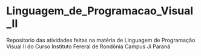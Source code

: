 # Linguagem_de_Programacao_Visual_II
 Repositorio das atividades feitas na matéria de Linguagem de Programação Visual II do Curso Instituto Fereral de Rondônia Campus Ji Paraná
